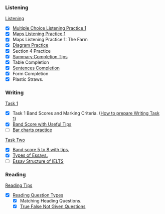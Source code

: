 ### Listening 

[Listening](https://ieltsliz.com/ielts-listening/)

- [x] [Multiple Choice Listening Practice 1](https://ieltsliz.com/ielts-listening-multiple-choice-essential-tips/)
- [x] [Maps Listening Practice 1](https://ieltsliz.com/ielts-map-listening-practice/)
- [x] Maps Listening Practice 1: The Farm
- [x] [Diagram Practice](https://ieltsliz.com/ielts-listening-diagrams-practice-tips/)
- [x] Section 4 Practice
- [x] [Summary Completion Tips](https://ieltsliz.com/listening-practice-summary-completion-questions/)
- [x] Table Completion
- [x] [Sentences Completion](https://ieltsliz.com/ielts-listening-practice-gap-fill-question/)
- [x] Form Completion
- [x] Plastic Straws.

### Writing

[Task 1](https://ieltsliz.com/ielts-writing-task-1-preparation-tips/)

- [x] Task 1 Band Scores and Marking Criteria. ([How to prepare Writing Task 1](https://ieltsliz.com/ielts-writing-task-1-preparation-tips/))
- [x] [Band Score with Useful Tips](https://ieltsliz.com/ielts-writing-task-1-band-scores/) 
- [ ] [Bar charts practice](https://ieltsliz.com/ielts-sample-chart-for-writing-task-1/)

[Task Two](https://ieltsliz.com/ielts-writing-task-2/)

- [x] [Band score 5 to 8 with tips.](https://ieltsliz.com/ielts-writing-task-2-band-scores-5-to-8/)
- [x] [Types of Essays.](https://ieltsliz.com/types-of-ielts-essays/)
- [ ] [Essay Structure of IELTS](https://ieltsliz.com/how-many-paragraphs-for-an-ielts-essay/)

### Reading

[Reading Tips](https://ieltsliz.com/ielts-reading-lessons-information-and-tips/)

- [x] [Reading Question Types](https://ieltsliz.com/ielts-reading-question-types/)
  - [x] Matching Heading Questions.
  - [x] [True False Not Given Questions](https://ieltsliz.com/true-false-not-given-ielts-reading-practice/)
